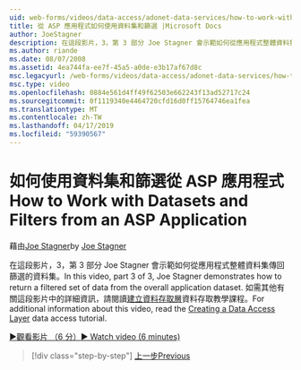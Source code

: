 ```yaml
---
uid: web-forms/videos/data-access/adonet-data-services/how-to-work-with-datasets-and-filters-from-an-asp-application
title: 從 ASP 應用程式如何使用資料集和篩選 |Microsoft Docs
author: JoeStagner
description: 在這段影片，3，第 3 部分 Joe Stagner 會示範如何從應用程式整體資料集傳回篩選的資料集。 如需詳細資訊 ab...
ms.author: riande
ms.date: 08/07/2008
ms.assetid: 4ea744fa-ee7f-45a5-a0de-e3b17af67d8c
msc.legacyurl: /web-forms/videos/data-access/adonet-data-services/how-to-work-with-datasets-and-filters-from-an-asp-application
msc.type: video
ms.openlocfilehash: 0884e561d4ff49f62503e662243f13ad52717c24
ms.sourcegitcommit: 0f1119340e4464720cfd16d0ff15764746ea1fea
ms.translationtype: MT
ms.contentlocale: zh-TW
ms.lasthandoff: 04/17/2019
ms.locfileid: "59390567"
---
```

# <a name="how-to-work-with-datasets-and-filters-from-an-asp-application"></a><span data-ttu-id="b0e0e-104">如何使用資料集和篩選從 ASP 應用程式</span><span class="sxs-lookup"><span data-stu-id="b0e0e-104">How to Work with Datasets and Filters from an ASP Application</span></span>

<span data-ttu-id="b0e0e-105">藉由[Joe Stagner](https://github.com/JoeStagner)</span><span class="sxs-lookup"><span data-stu-id="b0e0e-105">by [Joe Stagner](https://github.com/JoeStagner)</span></span>

<span data-ttu-id="b0e0e-106">在這段影片，3，第 3 部分 Joe Stagner 會示範如何從應用程式整體資料集傳回篩選的資料集。</span><span class="sxs-lookup"><span data-stu-id="b0e0e-106">In this video, part 3 of 3, Joe Stagner demonstrates how to return a filtered set of data from the overall application dataset.</span></span> <span data-ttu-id="b0e0e-107">如需其他有關這段影片中的詳細資訊，請閱讀[建立資料存取層](../../../overview/data-access/introduction/creating-a-data-access-layer-vb.md)資料存取教學課程。</span><span class="sxs-lookup"><span data-stu-id="b0e0e-107">For additional information about this video, read the [Creating a Data Access Layer](../../../overview/data-access/introduction/creating-a-data-access-layer-vb.md) data access tutorial.</span></span>

[<span data-ttu-id="b0e0e-108">&#9654;觀看影片 （6 分）</span><span class="sxs-lookup"><span data-stu-id="b0e0e-108">&#9654; Watch video (6 minutes)</span></span>](https://channel9.msdn.com/Blogs/ASP-NET-Site-Videos/how-to-work-with-datasets-and-filters-from-an-asp-application)

> [!div class="step-by-step"]
> [<span data-ttu-id="b0e0e-109">上一步</span><span class="sxs-lookup"><span data-stu-id="b0e0e-109">Previous</span></span>](how-to-manually-bind-a-dataset-to-a-datagrid.md)
